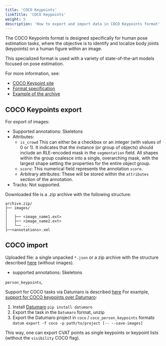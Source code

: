 ```yaml
---
title: 'COCO Keypoints'
linkTitle: 'COCO Keypoints'
weight: 5
description: 'How to export and import data in COCO Keypoints format'
---
```


The COCO Keypoints format is designed specifically for human pose estimation tasks, where the objective
is to identify and localize body joints (keypoints) on a human figure within an image.

This specialized format is used with a variety of state-of-the-art models focused on pose estimation.

For more information, see:

- [COCO Keypoint site](https://cocodataset.org/#keypoints-2020)
- [Format specification](https://openvinotoolkit.github.io/datumaro/latest/docs/data-formats/formats/coco.html)
- [Example of the archive](https://openvinotoolkit.github.io/datumaro/latest/docs/data-formats/formats/coco.html#import-coco-dataset)

## COCO Keypoints export

For export of images:

- Supported annotations: Skeletons
- Attributes:
  - `is_crowd` This can either be a checkbox or an integer
    (with values of 0 or 1). It indicates that the instance
    (or group of objects) should include an RLE-encoded mask in the `segmentation` field.
    All shapes within the group coalesce into a single, overarching mask,
    with the largest shape setting the properties for the entire object group.
  - `score`: This numerical field represents the annotation `score`.
  - Arbitrary attributes: These will be stored within the `attributes`
    section of the annotation.
- Tracks: Not supported.

Downloaded file is a .zip archive with the following structure:

```
archive.zip/
├── images/
│
│   ├── <image_name1.ext>
│   ├── <image_name2.ext>
│   └── ...
├──<annotations>.xml
```

## COCO import

Uploaded file: a single unpacked `*.json` or a zip archive with the structure described
[here](https://openvinotoolkit.github.io/datumaro/latest/docs/data-formats/formats/coco.html#import-coco-dataset)
(without images).

- supported annotations: Skeletons

`person_keypoints`,

Support for COCO tasks via Datumaro is described [here](https://openvinotoolkit.github.io/datumaro/latest/docs/data-formats/formats/coco.html#export-to-other-formats)
For example, [support for COCO keypoints over Datumaro](https://github.com/openvinotoolkit/cvat/issues/2910#issuecomment-726077582):

1. Install [Datumaro](https://github.com/openvinotoolkit/datumaro)
   `pip install datumaro`
2. Export the task in the `Datumaro` format, unzip
3. Export the Datumaro project in `coco` / `coco_person_keypoints` formats
   `datum export -f coco -p path/to/project [-- --save-images]`

This way, one can export CVAT points as single keypoints or
keypoint lists (without the `visibility` COCO flag).

